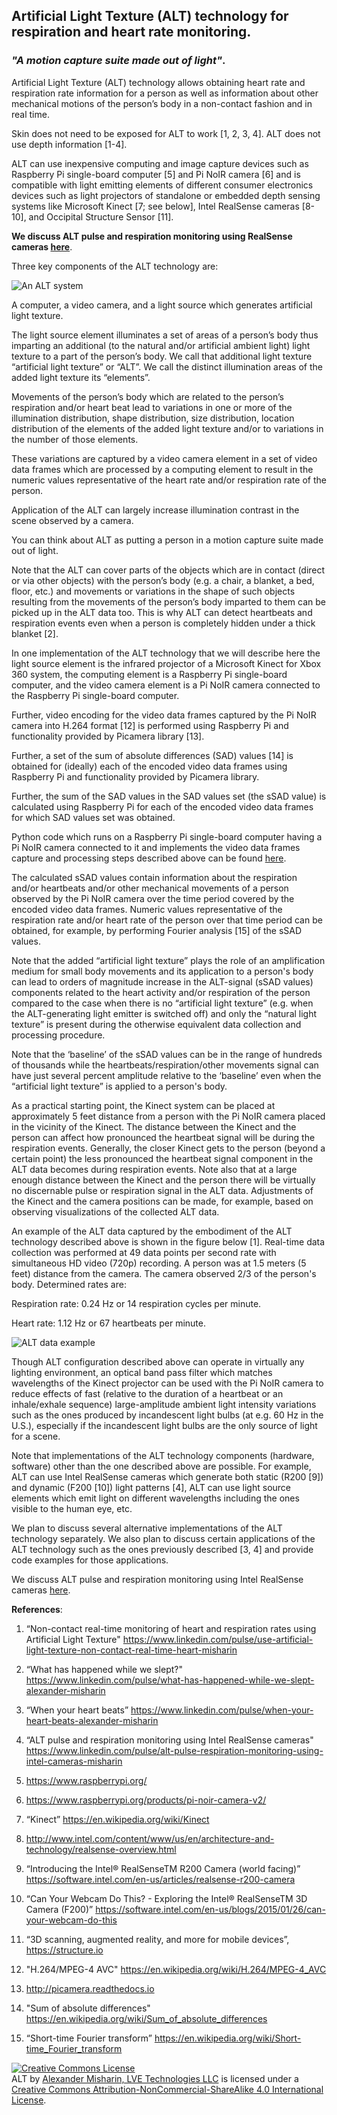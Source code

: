 ## Artificial Light Texture (ALT) technology for respiration and heart rate monitoring.
### *"A motion capture suite made out of light"*.

Artificial Light Texture (ALT) technology allows obtaining heart rate and respiration rate information for a person as well as information about other mechanical motions of the person’s body in a non-contact fashion and in real time.

Skin does not need to be exposed for ALT to work [1, 2, 3, 4]. ALT does not use depth information [1-4].

ALT can use inexpensive computing and image capture devices such as Raspberry Pi single-board computer [5] and Pi NoIR camera [6] and is compatible with light emitting elements of different consumer electronics devices such as light projectors of standalone or embedded depth sensing systems like Microsoft Kinect [7; see below], Intel RealSense cameras [8-10], and Occipital Structure Sensor [11].

**We discuss ALT pulse and respiration monitoring using RealSense cameras [here](/code/RealSense/README-RealSense.md)**.

Three key components of the ALT technology are:

![An ALT system](/figures/An-ALT-system.jpg)

A computer, a video camera, and a light source which generates artificial light texture.

The light source element illuminates a set of areas of a person’s body thus imparting an additional (to the natural and/or artificial ambient light) light texture to a part of the person’s body. We call that additional light texture “artificial light texture” or “ALT”. We call the distinct illumination areas of the added light texture its “elements”.

Movements of the person’s body which are related to the person’s respiration and/or heart beat lead to variations in one or more of the illumination distribution, shape distribution, size distribution, location distribution of the elements of the added light texture and/or to variations in the number of those elements.

These variations are captured by a video camera element in a set of video data frames which are processed by a computing element to result in the numeric values representative of the heart rate and/or respiration rate of the person.

Application of the ALT can largely increase illumination contrast in the scene observed by a camera.

You can think about ALT as putting a person in a motion capture suite made out of light.

Note that the ALT can cover parts of the objects which are in contact (direct or via other objects) with the person’s body (e.g. a chair, a blanket, a bed, floor, etc.) and movements or variations in the shape of such objects resulting from the movements of the person’s body imparted to them can be picked up in the ALT data too. This is why ALT can detect heartbeats and respiration events even when a person is completely hidden under a thick blanket [2].

In one implementation of the ALT technology that we will describe here the light source element is the infrared projector of a Microsoft Kinect for Xbox 360 system, the computing element is a Raspberry Pi single-board computer, and the video camera element is a Pi NoIR camera connected to the Raspberry Pi single-board computer.

Further, video encoding for the video data frames captured by the Pi NoIR camera into H.264 format [12] is performed using Raspberry Pi and functionality provided by Picamera library [13].

Further, a set of the sum of absolute differences (SAD) values [14] is obtained for (ideally) each of the encoded video data frames using Raspberry Pi and functionality provided by Picamera library.

Further, the sum of the SAD values in the SAD values set (the sSAD value) is calculated using Raspberry Pi for each of the encoded video data frames for which SAD values set was obtained.

Python code which runs on a Raspberry Pi single-board computer having a Pi NoIR camera connected to it and implements the video data frames capture and processing steps described above can be found [here](/code/simple-ALT-raw.py).

The calculated sSAD values contain information about the respiration and/or heartbeats and/or other mechanical movements of a person observed by the Pi NoIR camera over the time period covered by the encoded video data frames. Numeric values representative of the respiration rate and/or heart rate of the person over that time period can be obtained, for example, by performing Fourier analysis [15] of the sSAD values.

Note that the added “artificial light texture” plays the role of an amplification medium for small body movements and its application to a person's body can lead to orders of magnitude increase in the ALT-signal (sSAD values) components related to the heart activity and/or respiration of the person compared to the case when there is no “artificial light texture” (e.g. when the ALT-generating light emitter is switched off) and only the “natural light texture” is present during the otherwise equivalent data collection and processing procedure.

Note that the ‘baseline’ of the sSAD values can be in the range of hundreds of thousands while the heartbeats/respiration/other movements signal can have just several percent amplitude relative to the ‘baseline’ even when the “artificial light texture” is applied to a person's body.

As a practical starting point, the Kinect system can be placed at approximately 5 feet distance from a person with the Pi NoIR camera placed in the vicinity of the Kinect. The distance between the Kinect and the person can affect how pronounced the heartbeat signal will be during the respiration events. Generally, the closer Kinect gets to the person (beyond a certain point) the less pronounced the heartbeat signal component in the ALT data becomes during respiration events. Note also that at a large enough distance between the Kinect and the person there will be virtually no discernable pulse or respiration signal in the ALT data. Adjustments of the Kinect and the camera positions can be made, for example, based on observing visualizations of the collected ALT data.

An example of the ALT data captured by the embodiment of the ALT technology described above is shown in the figure below [1]. Real-time data collection was performed at 49 data points per second rate with simultaneous HD video (720p) recording. A person was at 1.5 meters (5 feet) distance from the camera. The camera observed 2/3 of the person's body. Determined rates are:

Respiration rate: 0.24 Hz or 14 respiration cycles per minute.

Heart rate: 1.12 Hz or 67 heartbeats per minute.

![ALT data example](/figures/ALT-data-example.jpg)

Though ALT configuration described above can operate in virtually any lighting environment, an optical band pass filter which matches wavelengths of the Kinect projector can be used with the Pi NoIR camera to reduce effects of fast (relative to the duration of a heartbeat or an inhale/exhale sequence) large-amplitude ambient light intensity variations such as the ones produced by incandescent light bulbs (at e.g. 60 Hz in the U.S.), especially if the incandescent light bulbs are the only source of light for a scene.

Note that implementations of the ALT technology components (hardware, software) other than the one described above are possible. For example, ALT can use Intel RealSense cameras which generate both static (R200 [9]) and dynamic (F200 [10]) light patterns [4], ALT can use light source elements which emit light on different wavelengths including the ones visible to the human eye, etc. 

We plan to discuss several alternative implementations of the ALT technology separately. We also plan to discuss certain applications of the ALT technology such as the ones previously described [3, 4] and provide code examples for those applications.

We discuss ALT pulse and respiration monitoring using Intel RealSense cameras [here](/code/RealSense/README-RealSense.md).

**References**:

1. “Non-contact real-time monitoring of heart and respiration rates using Artificial Light Texture" https://www.linkedin.com/pulse/use-artificial-light-texture-non-contact-real-time-heart-misharin

2. “What has happened while we slept?" https://www.linkedin.com/pulse/what-has-happened-while-we-slept-alexander-misharin

3. “When your heart beats” https://www.linkedin.com/pulse/when-your-heart-beats-alexander-misharin

4. “ALT pulse and respiration monitoring using Intel RealSense cameras" https://www.linkedin.com/pulse/alt-pulse-respiration-monitoring-using-intel-cameras-misharin

5. https://www.raspberrypi.org/

6. https://www.raspberrypi.org/products/pi-noir-camera-v2/

7. “Kinect” https://en.wikipedia.org/wiki/Kinect

8. http://www.intel.com/content/www/us/en/architecture-and-technology/realsense-overview.html

9. “Introducing the Intel® RealSenseTM R200 Camera (world facing)” https://software.intel.com/en-us/articles/realsense-r200-camera

10. “Can Your Webcam Do This? - Exploring the Intel® RealSenseTM 3D Camera (F200)” https://software.intel.com/en-us/blogs/2015/01/26/can-your-webcam-do-this 

11. “3D scanning, augmented reality, and more for mobile devices”, https://structure.io 

12. "H.264/MPEG-4 AVC" https://en.wikipedia.org/wiki/H.264/MPEG-4_AVC

13. http://picamera.readthedocs.io

14. "Sum of absolute differences" https://en.wikipedia.org/wiki/Sum_of_absolute_differences

15. “Short-time Fourier transform” https://en.wikipedia.org/wiki/Short-time_Fourier_transform


<a rel="license" href="http://creativecommons.org/licenses/by-nc-sa/4.0/"><img alt="Creative Commons License" style="border-width:0" src="https://i.creativecommons.org/l/by-nc-sa/4.0/88x31.png" /></a><br /><span xmlns:dct="http://purl.org/dc/terms/" property="dct:title">ALT</span> by <a xmlns:cc="http://creativecommons.org/ns#" href="https://www.linkedin.com/in/alexmisharin" property="cc:attributionName" rel="cc:attributionURL">Alexander Misharin, LVE Technologies LLC</a> is licensed under a <a rel="license" href="http://creativecommons.org/licenses/by-nc-sa/4.0/">Creative Commons Attribution-NonCommercial-ShareAlike 4.0 International License</a>.
